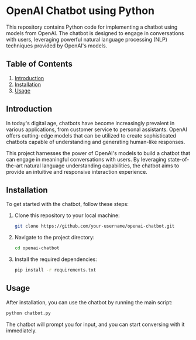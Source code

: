 # OpenAI Chatbot using Python

This repository contains Python code for implementing a chatbot using models from OpenAI. The chatbot is designed to engage in conversations with users, leveraging powerful natural language processing (NLP) techniques provided by OpenAI's models.

## Table of Contents

1. [Introduction](#introduction)
2. [Installation](#installation)
3. [Usage](#usage)

## Introduction

In today's digital age, chatbots have become increasingly prevalent in various applications, from customer service to personal assistants. OpenAI offers cutting-edge models that can be utilized to create sophisticated chatbots capable of understanding and generating human-like responses.

This project harnesses the power of OpenAI's models to build a chatbot that can engage in meaningful conversations with users. By leveraging state-of-the-art natural language understanding capabilities, the chatbot aims to provide an intuitive and responsive interaction experience.

## Installation

To get started with the chatbot, follow these steps:

1. Clone this repository to your local machine:

    ```bash
    git clone https://github.com/your-username/openai-chatbot.git
    ```

2. Navigate to the project directory:

    ```bash
    cd openai-chatbot
    ```

3. Install the required dependencies:

    ```bash
    pip install -r requirements.txt
    ```

## Usage

After installation, you can use the chatbot by running the main script:

```bash
python chatbot.py
 ```

The chatbot will prompt you for input, and you can start conversing with it immediately.

